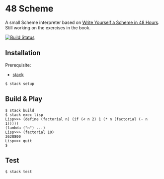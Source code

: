 # 48 Scheme

A small Scheme interpreter based on [Write Yourself a Scheme in 48 Hours](http://en.wikibooks.org/wiki/Write_Yourself_a_Scheme_in_48_Hours). Still working on the exercises in the book.

[![Build Status](https://travis-ci.org/shuhei/48scheme.png)](https://travis-ci.org/shuhei/48scheme)

## Installation

Prerequisite:

- [stack](https://github.com/commercialhaskell/stack)

```
$ stack setup
```

## Build & Play

```
$ stack build
$ stack exec lisp
Lisp>>> (define (factorial n) (if (< n 2) 1 (* n (factorial (- n 1)))))
(lambda ("n") ...)
Lisp>>> (factorial 10)
3628800
Lisp>>> quit
$
```

## Test

```
$ stack test
```
